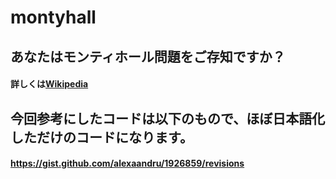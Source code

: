# montyhall
## あなたはモンティホール問題をご存知ですか？<br>
#### 詳しくは[Wikipedia](https://ja.wikipedia.org/wiki/%E3%83%A2%E3%83%B3%E3%83%86%E3%82%A3%E3%83%BB%E3%83%9B%E3%83%BC%E3%83%AB%E5%95%8F%E9%A1%8C )

## 今回参考にしたコードは以下のもので、ほぼ日本語化しただけのコードになります。
#### https://gist.github.com/alexaandru/1926859/revisions
